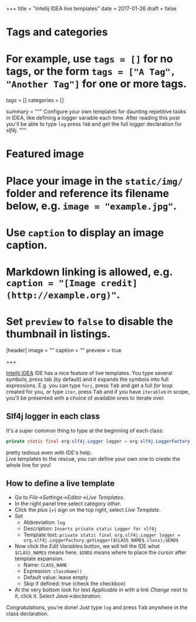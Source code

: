 +++
title = "Intellij IDEA live templates"
date = 2017-01-26
draft = false

# Tags and categories
# For example, use `tags = []` for no tags, or the form `tags = ["A Tag", "Another Tag"]` for one or more tags.
tags = []
categories = []

summary = """
Configure your own templates for daunting repetitive tasks in IDEA, like defining a logger variable each time.
After reading this post you'll be able to type `log` press `TAB` and get the full logger declaration for _slf4j_.
"""

# Featured image
# Place your image in the `static/img/` folder and reference its filename below, e.g. `image = "example.jpg"`.
# Use `caption` to display an image caption.
#   Markdown linking is allowed, e.g. `caption = "[Image credit](http://example.org)"`.
# Set `preview` to `false` to disable the thumbnail in listings.
[header]
image = ""
caption = ""
preview = true

+++

[Intellij IDEA](https://www.jetbrains.com/idea/features/) IDE has a nice feature of live templates. You type several symbols, press tab (by default) and it expands the symbols into full expressions. E.g. you can type `fori`, press <kbd>Tab</kbd> and get a full _for_ loop created for you, or type `iter`, press <kbd>Tab</kbd> and if you have `iterable`s in scope, you'll be presented with a choice of available ones to iterate over.

## Slf4j logger in each class
It's a super common thing to type at the beginning of each class:  
```java
private static final org.slf4j.Logger logger = org.slf4j.LoggerFactory.getLogger(MyClassName.class);
```
pretty tedious even with IDE's help.  
Live templates to the rescue, you can define your own one to create the whole line for you!

## How to define a live template
- Go to _File_->_Settings_->_Editor_->_Live Templates_.
- In the right panel tree select category _other_.
- Click the _plus_ (+) sign on the top right, select _Live Template_.
- Set
  - Abbreviation: `log`
  - Description: `Inserts private static Logger for slf4j`
  - Template text: `private static final org.slf4j.Logger logger = org.slf4j.LoggerFactory.getLogger($CLASS_NAME$.class);$END$`
- Now click the _Edit Variables_ button, we will tell the IDE what `$CLASS_NAME$` means here. `$END$` means where to place the cursor after template expansion.
  - Name: `CLASS_NAME`
  - Expression: `className()`
  - Default value: leave empty
  - Skip if defined: true (check the checkbox)
- At the very bottom look for text _Applicable in_ with a link _Change_ next to it, click it. Select _Java_->_declaration_.  

Congratulations, you're done!
Just type `log` and press <kbd>Tab</kbd> anywhere in the class declaration.
